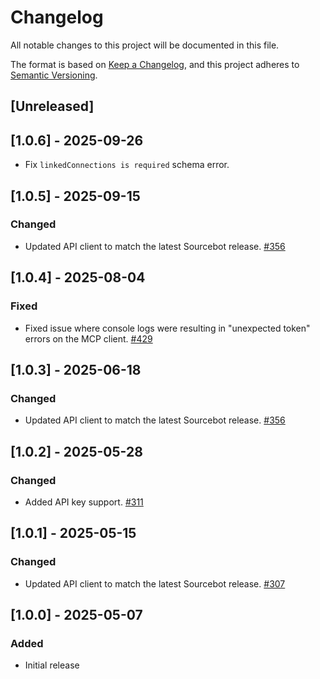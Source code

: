 # Changelog

All notable changes to this project will be documented in this file.

The format is based on [Keep a Changelog](https://keepachangelog.com/en/1.1.0/),
and this project adheres to [Semantic Versioning](https://semver.org/spec/v2.0.0.html).

## [Unreleased]

## [1.0.6] - 2025-09-26
- Fix `linkedConnections is required` schema error.

## [1.0.5] - 2025-09-15

### Changed
- Updated API client to match the latest Sourcebot release. [#356](https://github.com/sourcebot-dev/sourcebot/pull/356)

## [1.0.4] - 2025-08-04

### Fixed
- Fixed issue where console logs were resulting in "unexpected token" errors on the MCP client. [#429](https://github.com/sourcebot-dev/sourcebot/pull/429)

## [1.0.3] - 2025-06-18

### Changed
- Updated API client to match the latest Sourcebot release. [#356](https://github.com/sourcebot-dev/sourcebot/pull/356)

## [1.0.2] - 2025-05-28

### Changed
- Added API key support. [#311](https://github.com/sourcebot-dev/sourcebot/pull/311)

## [1.0.1] - 2025-05-15

### Changed
- Updated API client to match the latest Sourcebot release. [#307](https://github.com/sourcebot-dev/sourcebot/pull/307)

## [1.0.0] - 2025-05-07

### Added
- Initial release